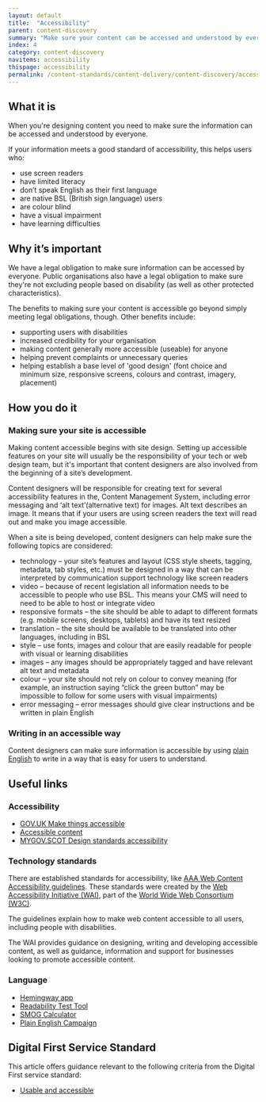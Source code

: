 ```yaml
---
layout: default
title:  "Accessibility"
parent: content-discovery
summary: "Make sure your content can be accessed and understood by everyone who needs it."
index: 4
category: content-discovery
navitems: accessibility
thispage: accessibility
permalink: /content-standards/content-delivery/content-discovery/accessibility/
---
```


## What it is

When you're designing content you need to make sure the information can be accessed and understood by everyone.

If your information meets a good standard of accessibility, this helps users who:

* use screen readers
* have limited literacy
* don’t speak English as their first language
* are native BSL (British sign language) users
* are colour blind
* have a visual impairment
* have learning difficulties

## Why it’s important

We have a legal obligation to make sure information can be accessed by everyone. Public organisations also have a legal obligation to make sure they're not excluding people based on disability (as well as other protected characteristics).

The benefits to making sure your content is accessible go beyond simply meeting legal obligations, though. Other benefits include:

* supporting users with disabilities
* increased credibility for your organisation
* making content generally more accessible (useable) for anyone
* helping prevent complaints or unnecessary queries
* helping establish a base level of 'good design' (font choice and minimum size, responsive screens, colours and contrast, imagery, placement)

## How you do it

### Making sure your site is accessible
Making content accessible begins with site design. Setting up accessible features on your site will usually be the responsibility of your tech or web design team, but it's important that content designers are also involved from the beginning of a site’s development.

Content designers will be responsible for creating text for several accessibility features in the, Content Management System, including error messaging and ‘alt text’(alternative text) for images.  Alt text describes an image.  It means that if your users are using screen readers the text will read out and make you image accessible.

When a site is being developed, content designers can help make sure the following topics are considered:

* technology – your site’s features and layout (CSS style sheets, tagging, metadata, tab styles, etc.) must be designed in a way that can be interpreted by communication support technology like screen readers
* video – because of recent legislation all information needs to be accessible to people who use BSL. This means your CMS will need to need to be able to host or integrate video
* responsive formats – the site should be able to adapt to different formats (e.g. mobile screens, desktops, tablets) and have its text resized
* translation – the site should be available to be translated into other languages, including in BSL
* style – use fonts, images and colour that are easily readable for people with visual or learning disabilities
* images – any images should be appropriately tagged and have relevant alt text and metadata
* colour – your site should not rely on colour to convey meaning (for example, an instruction saying “click the green button” may be impossible to follow for some users with visual impairments)
* error messaging – error messages should give clear instructions and be written in plain English

### Writing in an accessible way
Content designers can make sure information is accessible by using [plain English](/content-standards/content-delivery/creating-content/readability/) to write in a way that is easy for users to understand.
## Useful links

### Accessibility
* [GOV.UK Make things accessible](https://www.gov.uk/guidance/make-things-accessible)
* [Accessible content](https://www.gov.uk/guidance/content-design/planning-content#accessibility)
* [MYGOV.SCOT Design standards accessibility](https://resources.mygov.scot/design-standards/accessibility/)

### Technology standards
There are established standards for accessibility, like [AAA Web Content Accessibility guidelines](http://www.w3.org/TR/WCAG10/). These standards were created by the [Web Accessibility Initiative (WAI)](http://www.w3.org/WAI/), part of the [World Wide Web Consortium (W3C)](http://www.w3.org/).

The guidelines explain how to make web content accessible to all users, including people with disabilities.

The WAI provides guidance on designing, writing and developing accessible content, as well as guidance, information and support for businesses looking to promote accessible content.

### Language
* [Hemingway app](http://www.hemingwayapp.com/)
* [Readability Test Tool](https://www.webpagefx.com/tools/read-able/)
* [SMOG Calculator](http://www.learningandwork.org.uk/SMOG-calculator/smogcalc.php?redirectedfrom=niace)
* [Plain English Campaign](http://www.plainenglish.co.uk/)

## Digital First Service Standard

This article offers guidance relevant to the following criteria from the Digital First service standard:

* [Usable and accessible](/criterion/usable-and-accessible/)
